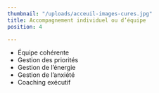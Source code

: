 ```yaml
---
thumbnail: "/uploads/acceuil-images-cures.jpg"
title: Accompagnement individuel ou d’équipe
position: 4

---
```

- Équipe cohérente
- Gestion des priorités
- Gestion de l’énergie
- Gestion de l’anxiété
- Coaching exécutif